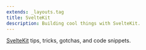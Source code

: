 ```yaml
---
extends: _layouts.tag
title: SvelteKit
description: Building cool things with SvelteKit.
---
```


[SvelteKit](https://kit.svelte.dev/) tips, tricks, gotchas, and code snippets.

